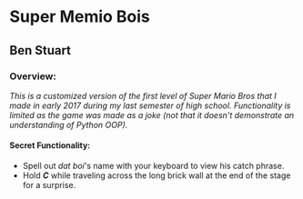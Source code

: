 # Super Memio Bois
## Ben Stuart

### Overview:
_This is a customized version of the first level of Super Mario Bros that I made in early 2017 during my last semester of high school. Functionality is limited as the game was made as a joke (not that it doesn't demonstrate an understanding of Python OOP)._

#### Secret Functionality:
* Spell out *dat boi*'s name with your keyboard to view his catch phrase.
* Hold ***C*** while traveling across the long brick wall at the end of the stage for a surprise.
